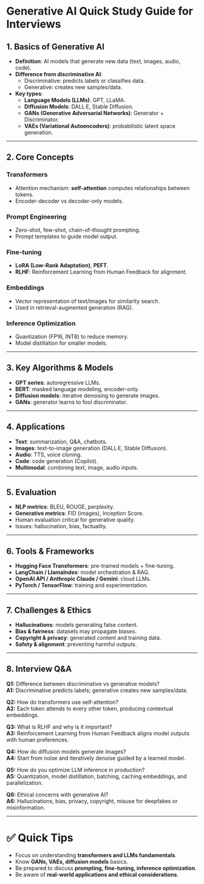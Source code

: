 # Generative AI Quick Study Guide for Interviews

## 1. Basics of Generative AI
- **Definition**: AI models that generate new data (text, images, audio, code).  
- **Difference from discriminative AI**:  
  - Discriminative: predicts labels or classifies data.  
  - Generative: creates new samples/data.  
- **Key types**:
  - **Language Models (LLMs)**: GPT, LLaMA.  
  - **Diffusion Models**: DALL·E, Stable Diffusion.  
  - **GANs (Generative Adversarial Networks)**: Generator + Discriminator.  
  - **VAEs (Variational Autoencoders)**: probabilistic latent space generation.  

---

## 2. Core Concepts

### Transformers
- Attention mechanism: **self-attention** computes relationships between tokens.  
- Encoder-decoder vs decoder-only models.  

### Prompt Engineering
- Zero-shot, few-shot, chain-of-thought prompting.  
- Prompt templates to guide model output.  

### Fine-tuning
- **LoRA (Low-Rank Adaptation)**, **PEFT**.  
- **RLHF**: Reinforcement Learning from Human Feedback for alignment.  

### Embeddings
- Vector representation of text/images for similarity search.  
- Used in retrieval-augmented generation (RAG).  

### Inference Optimization
- Quantization (FP16, INT8) to reduce memory.  
- Model distillation for smaller models.  

---

## 3. Key Algorithms & Models
- **GPT series**: autoregressive LLMs.  
- **BERT**: masked language modeling, encoder-only.  
- **Diffusion models**: iterative denoising to generate images.  
- **GANs**: generator learns to fool discriminator.  

---

## 4. Applications
- **Text**: summarization, Q&A, chatbots.  
- **Images**: text-to-image generation (DALL·E, Stable Diffusion).  
- **Audio**: TTS, voice cloning.  
- **Code**: code generation (Copilot).  
- **Multimodal**: combining text, image, audio inputs.  

---

## 5. Evaluation
- **NLP metrics**: BLEU, ROUGE, perplexity.  
- **Generative metrics**: FID (images), Inception Score.  
- Human evaluation critical for generative quality.  
- Issues: hallucination, bias, factuality.  

---

## 6. Tools & Frameworks
- **Hugging Face Transformers**: pre-trained models + fine-tuning.  
- **LangChain / LlamaIndex**: model orchestration & RAG.  
- **OpenAI API / Anthropic Claude / Gemini**: cloud LLMs.  
- **PyTorch / TensorFlow**: training and experimentation.  

---

## 7. Challenges & Ethics
- **Hallucinations**: models generating false content.  
- **Bias & fairness**: datasets may propagate biases.  
- **Copyright & privacy**: generated content and training data.  
- **Safety & alignment**: preventing harmful outputs.  

---

## 8. Interview Q&A

**Q1:** Difference between discriminative vs generative models?  
**A1:** Discriminative predicts labels; generative creates new samples/data.  

**Q2:** How do transformers use self-attention?  
**A2:** Each token attends to every other token, producing contextual embeddings.  

**Q3:** What is RLHF and why is it important?  
**A3:** Reinforcement Learning from Human Feedback aligns model outputs with human preferences.  

**Q4:** How do diffusion models generate images?  
**A4:** Start from noise and iteratively denoise guided by a learned model.  

**Q5:** How do you optimize LLM inference in production?  
**A5:** Quantization, model distillation, batching, caching embeddings, and parallelization.  

**Q6:** Ethical concerns with generative AI?  
**A6:** Hallucinations, bias, privacy, copyright, misuse for deepfakes or misinformation.  

---

# ✅ Quick Tips
- Focus on understanding **transformers and LLMs fundamentals**.  
- Know **GANs, VAEs, diffusion models** basics.  
- Be prepared to discuss **prompting, fine-tuning, inference optimization**.  
- Be aware of **real-world applications and ethical considerations**.  
